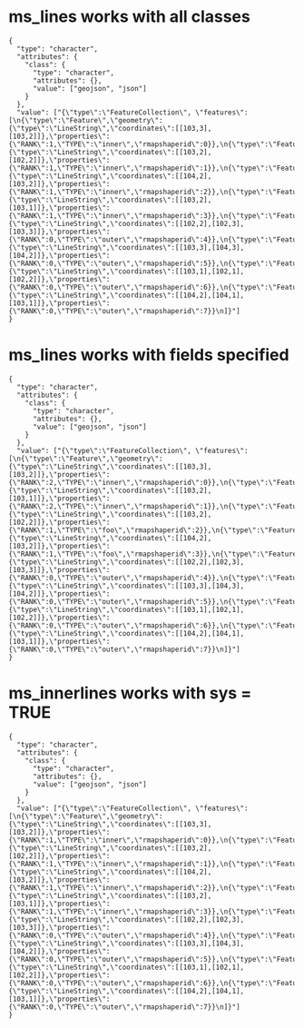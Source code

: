 # ms_lines works with all classes

    {
      "type": "character",
      "attributes": {
        "class": {
          "type": "character",
          "attributes": {},
          "value": ["geojson", "json"]
        }
      },
      "value": ["{\"type\":\"FeatureCollection\", \"features\": [\n{\"type\":\"Feature\",\"geometry\":{\"type\":\"LineString\",\"coordinates\":[[103,3],[103,2]]},\"properties\":{\"RANK\":1,\"TYPE\":\"inner\",\"rmapshaperid\":0}},\n{\"type\":\"Feature\",\"geometry\":{\"type\":\"LineString\",\"coordinates\":[[103,2],[102,2]]},\"properties\":{\"RANK\":1,\"TYPE\":\"inner\",\"rmapshaperid\":1}},\n{\"type\":\"Feature\",\"geometry\":{\"type\":\"LineString\",\"coordinates\":[[104,2],[103,2]]},\"properties\":{\"RANK\":1,\"TYPE\":\"inner\",\"rmapshaperid\":2}},\n{\"type\":\"Feature\",\"geometry\":{\"type\":\"LineString\",\"coordinates\":[[103,2],[103,1]]},\"properties\":{\"RANK\":1,\"TYPE\":\"inner\",\"rmapshaperid\":3}},\n{\"type\":\"Feature\",\"geometry\":{\"type\":\"LineString\",\"coordinates\":[[102,2],[102,3],[103,3]]},\"properties\":{\"RANK\":0,\"TYPE\":\"outer\",\"rmapshaperid\":4}},\n{\"type\":\"Feature\",\"geometry\":{\"type\":\"LineString\",\"coordinates\":[[103,3],[104,3],[104,2]]},\"properties\":{\"RANK\":0,\"TYPE\":\"outer\",\"rmapshaperid\":5}},\n{\"type\":\"Feature\",\"geometry\":{\"type\":\"LineString\",\"coordinates\":[[103,1],[102,1],[102,2]]},\"properties\":{\"RANK\":0,\"TYPE\":\"outer\",\"rmapshaperid\":6}},\n{\"type\":\"Feature\",\"geometry\":{\"type\":\"LineString\",\"coordinates\":[[104,2],[104,1],[103,1]]},\"properties\":{\"RANK\":0,\"TYPE\":\"outer\",\"rmapshaperid\":7}}\n]}"]
    }

# ms_lines works with fields specified

    {
      "type": "character",
      "attributes": {
        "class": {
          "type": "character",
          "attributes": {},
          "value": ["geojson", "json"]
        }
      },
      "value": ["{\"type\":\"FeatureCollection\", \"features\": [\n{\"type\":\"Feature\",\"geometry\":{\"type\":\"LineString\",\"coordinates\":[[103,3],[103,2]]},\"properties\":{\"RANK\":2,\"TYPE\":\"inner\",\"rmapshaperid\":0}},\n{\"type\":\"Feature\",\"geometry\":{\"type\":\"LineString\",\"coordinates\":[[103,2],[103,1]]},\"properties\":{\"RANK\":2,\"TYPE\":\"inner\",\"rmapshaperid\":1}},\n{\"type\":\"Feature\",\"geometry\":{\"type\":\"LineString\",\"coordinates\":[[103,2],[102,2]]},\"properties\":{\"RANK\":1,\"TYPE\":\"foo\",\"rmapshaperid\":2}},\n{\"type\":\"Feature\",\"geometry\":{\"type\":\"LineString\",\"coordinates\":[[104,2],[103,2]]},\"properties\":{\"RANK\":1,\"TYPE\":\"foo\",\"rmapshaperid\":3}},\n{\"type\":\"Feature\",\"geometry\":{\"type\":\"LineString\",\"coordinates\":[[102,2],[102,3],[103,3]]},\"properties\":{\"RANK\":0,\"TYPE\":\"outer\",\"rmapshaperid\":4}},\n{\"type\":\"Feature\",\"geometry\":{\"type\":\"LineString\",\"coordinates\":[[103,3],[104,3],[104,2]]},\"properties\":{\"RANK\":0,\"TYPE\":\"outer\",\"rmapshaperid\":5}},\n{\"type\":\"Feature\",\"geometry\":{\"type\":\"LineString\",\"coordinates\":[[103,1],[102,1],[102,2]]},\"properties\":{\"RANK\":0,\"TYPE\":\"outer\",\"rmapshaperid\":6}},\n{\"type\":\"Feature\",\"geometry\":{\"type\":\"LineString\",\"coordinates\":[[104,2],[104,1],[103,1]]},\"properties\":{\"RANK\":0,\"TYPE\":\"outer\",\"rmapshaperid\":7}}\n]}"]
    }

# ms_innerlines works with sys = TRUE

    {
      "type": "character",
      "attributes": {
        "class": {
          "type": "character",
          "attributes": {},
          "value": ["geojson", "json"]
        }
      },
      "value": ["{\"type\":\"FeatureCollection\", \"features\": [\n{\"type\":\"Feature\",\"geometry\":{\"type\":\"LineString\",\"coordinates\":[[103,3],[103,2]]},\"properties\":{\"RANK\":1,\"TYPE\":\"inner\",\"rmapshaperid\":0}},\n{\"type\":\"Feature\",\"geometry\":{\"type\":\"LineString\",\"coordinates\":[[103,2],[102,2]]},\"properties\":{\"RANK\":1,\"TYPE\":\"inner\",\"rmapshaperid\":1}},\n{\"type\":\"Feature\",\"geometry\":{\"type\":\"LineString\",\"coordinates\":[[104,2],[103,2]]},\"properties\":{\"RANK\":1,\"TYPE\":\"inner\",\"rmapshaperid\":2}},\n{\"type\":\"Feature\",\"geometry\":{\"type\":\"LineString\",\"coordinates\":[[103,2],[103,1]]},\"properties\":{\"RANK\":1,\"TYPE\":\"inner\",\"rmapshaperid\":3}},\n{\"type\":\"Feature\",\"geometry\":{\"type\":\"LineString\",\"coordinates\":[[102,2],[102,3],[103,3]]},\"properties\":{\"RANK\":0,\"TYPE\":\"outer\",\"rmapshaperid\":4}},\n{\"type\":\"Feature\",\"geometry\":{\"type\":\"LineString\",\"coordinates\":[[103,3],[104,3],[104,2]]},\"properties\":{\"RANK\":0,\"TYPE\":\"outer\",\"rmapshaperid\":5}},\n{\"type\":\"Feature\",\"geometry\":{\"type\":\"LineString\",\"coordinates\":[[103,1],[102,1],[102,2]]},\"properties\":{\"RANK\":0,\"TYPE\":\"outer\",\"rmapshaperid\":6}},\n{\"type\":\"Feature\",\"geometry\":{\"type\":\"LineString\",\"coordinates\":[[104,2],[104,1],[103,1]]},\"properties\":{\"RANK\":0,\"TYPE\":\"outer\",\"rmapshaperid\":7}}\n]}"]
    }


